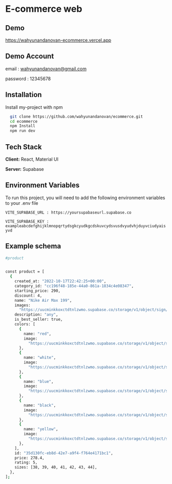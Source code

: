 
# E-commerce web




## Demo

https://wahyunandanovan-ecommerce.vercel.app

## Demo Account
email : wahyunandanovan@gmail.com

password : 12345678

## Installation

Install my-project with npm

```bash
  git clone https://github.com/wahyunandanovan/ecommerce.git
  cd ecommerce
  npm Install
  npm run dev
```
    
## Tech Stack

**Client:** React, Material UI

**Server:** Supabase


## Environment Variables

To run this project, you will need to add the following environment variables to your .env file

`VITE_SUPABASE_URL : https://yoursupabaseurl.supabase.co`

`VITE_SUPABASE_KEY : exampleabcdefghijklmnopqrtydsgkcyudkgcdskuvcydsvusdvyudvhjduyvciudyaisyvd`


## Example schema


```bash
#product


const product = [
  {
    created_at: "2022-10-17T22:42:25+00:00",
    category_id: "cc196f48-185e-44a0-861a-1834c4e08347",
    starting_price: 290,
    discount: 4,
    name: "Nike Air Max 199",
    images:
      "https://uucminkkoxctdtnlzwmo.supabase.co/storage/v1/object/sign/images/shoes5.png?token=eyJhbGciOiJIUzI1NiIsInR5cCI6IkpXVCJ9.eyJ1cmwiOiJpbWFnZXMvc2hvZXM1LnBuZyIsImlhdCI6MTY2NjA0NjQ5OCwiZXhwIjoxOTgxNDA2NDk4fQ.l6opdvTGdkJu7dKvQdDppgdNy0dZ_QtLkIbFqvSCAKY&t=2022-10-17T22%3A41%3A38.907Z",
    description: "any",
    is_best_seller: true,
    colors: [
      {
        name: "red",
        image:
          "https://uucminkkoxctdtnlzwmo.supabase.co/storage/v1/object/sign/images/shoes5.png?token=eyJhbGciOiJIUzI1NiIsInR5cCI6IkpXVCJ9.eyJ1cmwiOiJpbWFnZXMvc2hvZXM1LnBuZyIsImlhdCI6MTY2NjA0NjQ5OCwiZXhwIjoxOTgxNDA2NDk4fQ.l6opdvTGdkJu7dKvQdDppgdNy0dZ_QtLkIbFqvSCAKY&t=2022-10-17T22%3A41%3A38.907Z",
      },
      {
        name: "white",
        image:
          "https://uucminkkoxctdtnlzwmo.supabase.co/storage/v1/object/sign/images/shoes5.png?token=eyJhbGciOiJIUzI1NiIsInR5cCI6IkpXVCJ9.eyJ1cmwiOiJpbWFnZXMvc2hvZXM1LnBuZyIsImlhdCI6MTY2NjA0NjQ5OCwiZXhwIjoxOTgxNDA2NDk4fQ.l6opdvTGdkJu7dKvQdDppgdNy0dZ_QtLkIbFqvSCAKY&t=2022-10-17T22%3A41%3A38.907Z",
      },
      {
        name: "blue",
        image:
          "https://uucminkkoxctdtnlzwmo.supabase.co/storage/v1/object/sign/images/shoes5.png?token=eyJhbGciOiJIUzI1NiIsInR5cCI6IkpXVCJ9.eyJ1cmwiOiJpbWFnZXMvc2hvZXM1LnBuZyIsImlhdCI6MTY2NjA0NjQ5OCwiZXhwIjoxOTgxNDA2NDk4fQ.l6opdvTGdkJu7dKvQdDppgdNy0dZ_QtLkIbFqvSCAKY&t=2022-10-17T22%3A41%3A38.907Z",
      },
      {
        name: "black",
        image:
          "https://uucminkkoxctdtnlzwmo.supabase.co/storage/v1/object/sign/images/shoes5.png?token=eyJhbGciOiJIUzI1NiIsInR5cCI6IkpXVCJ9.eyJ1cmwiOiJpbWFnZXMvc2hvZXM1LnBuZyIsImlhdCI6MTY2NjA0NjQ5OCwiZXhwIjoxOTgxNDA2NDk4fQ.l6opdvTGdkJu7dKvQdDppgdNy0dZ_QtLkIbFqvSCAKY&t=2022-10-17T22%3A41%3A38.907Z",
      },
      {
        name: "yellow",
        image:
          "https://uucminkkoxctdtnlzwmo.supabase.co/storage/v1/object/sign/images/shoes5.png?token=eyJhbGciOiJIUzI1NiIsInR5cCI6IkpXVCJ9.eyJ1cmwiOiJpbWFnZXMvc2hvZXM1LnBuZyIsImlhdCI6MTY2NjA0NjQ5OCwiZXhwIjoxOTgxNDA2NDk4fQ.l6opdvTGdkJu7dKvQdDppgdNy0dZ_QtLkIbFqvSCAKY&t=2022-10-17T22%3A41%3A38.907Z",
      },
    ],
    id: "35d130fc-eb8d-42e7-a9f4-f764e4171bc1",
    price: 278.4,
    rating: 5,
    sizes: [38, 39, 40, 41, 42, 43, 44],
  },
];
```

